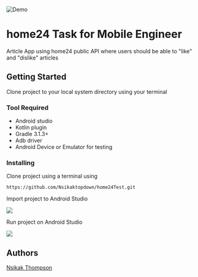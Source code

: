 



![Demo](https://res.cloudinary.com/hngfun/image/upload/v1538126485/demo_ly7u6u.gif)

# home24 Task for Mobile Engineer

Article App using home24 public API where users should be able to "like" and "dislike" articles

## Getting Started

Clone project to your local system directory using your terminal

### Tool Required

* Android studio
* Kotlin plugin
* Gradle 3.1.3+
* Adb driver
* Android Device or Emulator for testing


### Installing

Clone project using a terminal using

```
https://github.com/Nsikaktopdown/home24Test.git
```

Import project to Android Studio

![](https://res.cloudinary.com/hngfun/image/upload/v1538127164/Screen_Shot_2018-09-28_at_10.31.47_AM_aacrvq.png)

Run project on Android Studio

![](https://res.cloudinary.com/hngfun/image/upload/v1538127166/Screen_Shot_2018-09-28_at_10.32.20_AM_f1guv0.png)



## Authors

[Nsikak Thompson](https://github.com/NsikakTopdown)

